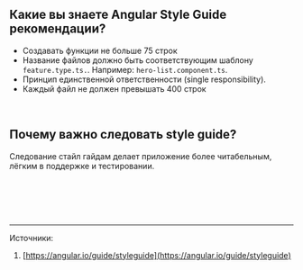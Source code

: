 ## <a name="suggestions"></a>Какие вы знаете Angular Style Guide рекомендации?

- Создавать функции не больше 75 строк
- Название файлов должно быть соответствующим шаблону `feature.type.ts.`. Например: `hero-list.component.ts`.
- Принцип единственной ответственности (single responsibility).
- Каждый файл не должен превышать 400 строк

<br/>

## <a name="importance"></a>Почему важно следовать style guide?

Следование стайл гайдам делает приложение более читабельным, лёгким в поддержке и тестировании.

<br/>
<br/>
<br/>
<br/>

<hr/>

Источники:<br/>

1. [https://angular.io/guide/styleguide](https://angular.io/guide/styleguide)

